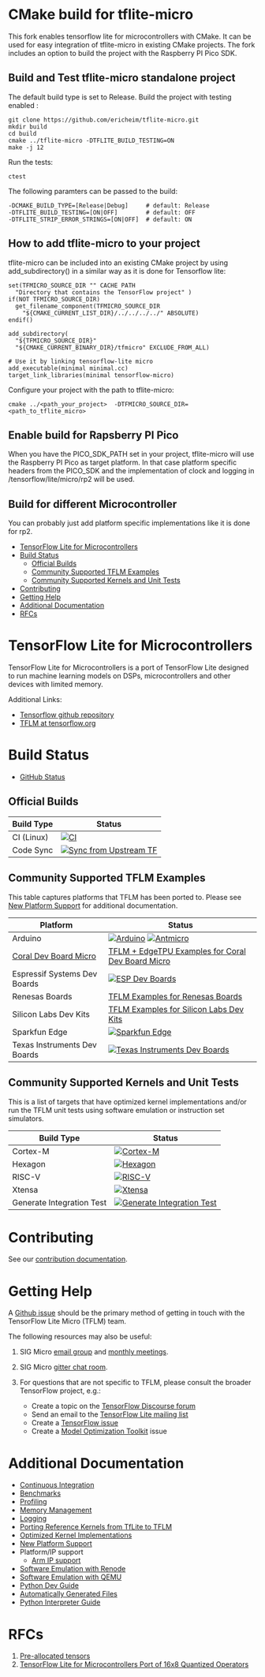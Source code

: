 # CMake build for tflite-micro
This fork enables tensorflow lite for microcontrollers with CMake.
It can be used for easy integration of tflite-micro in existing CMake projects. The fork includes an option to build the project with
the Raspberry PI Pico SDK.

## Build and Test tflite-micro standalone project
The default build type is set to Release.
Build the project with testing enabled :
```
git clone https://github.com/ericheim/tflite-micro.git
mkdir build
cd build
cmake ../tflite-micro -DTFLITE_BUILD_TESTING=ON
make -j 12
```
Run the tests:
```
ctest
```
The following paramters can be passed to the build:
```
-DCMAKE_BUILD_TYPE=[Release|Debug]     # default: Release
-DTFLITE_BUILD_TESTING=[ON|OFF]        # default: OFF
-DTFLITE_STRIP_ERROR_STRINGS=[ON|OFF]  # default: ON
```

## How to add tflite-micro to your project
tflite-micro can be included into an existing CMake project by using
add_subdirectory() in a similar way as it is done for Tensorflow lite:
```
set(TFMICRO_SOURCE_DIR "" CACHE PATH
  "Directory that contains the TensorFlow project" )
if(NOT TFMICRO_SOURCE_DIR)
  get_filename_component(TFMICRO_SOURCE_DIR
    "${CMAKE_CURRENT_LIST_DIR}/../../../../" ABSOLUTE)
endif()

add_subdirectory(
  "${TFMICRO_SOURCE_DIR}"
  "${CMAKE_CURRENT_BINARY_DIR}/tfmicro" EXCLUDE_FROM_ALL)

# Use it by linking tensorflow-lite micro
add_executable(minimal minimal.cc)
target_link_libraries(minimal tensorflow-micro)
```
Configure your project with the path to tflite-micro:
```
cmake ../<path_your_project>  -DTFMICRO_SOURCE_DIR=<path_to_tflite_micro>
```

## Enable build for Rapsberry PI Pico
When you have the PICO_SDK_PATH set in your project, tflite-micro will use the Raspberry PI Pico as target platform.
In that case platform specific headers from the PICO_SDK and the implementation
of clock and logging in /tensorflow/lite/micro/rp2 will be used.

## Build for different Microcontroller
You can probably just add platform specific implementations like it is done for rp2.

<!--ts-->
   * [TensorFlow Lite for Microcontrollers](#tensorflow-lite-for-microcontrollers)
   * [Build Status](#build-status)
      * [Official Builds](#official-builds)
      * [Community Supported TFLM Examples](#community-supported-tflm-examples)
      * [Community Supported Kernels and Unit Tests](#community-supported-kernels-and-unit-tests)
   * [Contributing](#contributing)
   * [Getting Help](#getting-help)
   * [Additional Documentation](#additional-documentation)
   * [RFCs](#rfcs)

<!-- Added by: advaitjain, at: Mon 04 Oct 2021 11:23:57 AM PDT -->

<!--te-->

# TensorFlow Lite for Microcontrollers

TensorFlow Lite for Microcontrollers is a port of TensorFlow Lite designed to
run machine learning models on DSPs, microcontrollers and other devices with
limited memory.

Additional Links:
 * [Tensorflow github repository](https://github.com/tensorflow/tensorflow/)
 * [TFLM at tensorflow.org](https://www.tensorflow.org/lite/microcontrollers)

# Build Status

 * [GitHub Status](https://www.githubstatus.com/)

## Official Builds

Build Type       |    Status     |
-----------      | --------------|
CI (Linux)       | [![CI](https://github.com/tensorflow/tflite-micro/actions/workflows/run_ci.yml/badge.svg)](https://github.com/tensorflow/tflite-micro/actions/workflows/run_ci.yml) |
Code Sync        | [![Sync from Upstream TF](https://github.com/tensorflow/tflite-micro/actions/workflows/sync.yml/badge.svg)](https://github.com/tensorflow/tflite-micro/actions/workflows/sync.yml) |


## Community Supported TFLM Examples
This table captures platforms that TFLM has been ported to. Please see
[New Platform Support](tensorflow/lite/micro/docs/new_platform_support.md) for
additional documentation.

Platform      |    Status     |
-----------     | --------------|
Arduino         | [![Arduino](https://github.com/tensorflow/tflite-micro-arduino-examples/actions/workflows/ci.yml/badge.svg)](https://github.com/tensorflow/tflite-micro-arduino-examples/actions/workflows/ci.yml) [![Antmicro](https://github.com/antmicro/tensorflow-arduino-examples/actions/workflows/test_examples.yml/badge.svg)](https://github.com/antmicro/tensorflow-arduino-examples/actions/workflows/test_examples.yml) |
[Coral Dev Board Micro](https://coral.ai/products/dev-board-micro) | [TFLM + EdgeTPU Examples for Coral Dev Board Micro](https://github.com/google-coral/coralmicro) |
Espressif Systems Dev Boards  | [![ESP Dev Boards](https://github.com/espressif/tflite-micro-esp-examples/actions/workflows/ci.yml/badge.svg)](https://github.com/espressif/tflite-micro-esp-examples/actions/workflows/ci.yml) |
Renesas Boards | [TFLM Examples for Renesas Boards](https://github.com/renesas/tflite-micro-renesas) |
Silicon Labs Dev Kits        | [TFLM Examples for Silicon Labs Dev Kits](https://github.com/SiliconLabs/tflite-micro-efr32-examples)
Sparkfun Edge   | [![Sparkfun Edge](https://github.com/advaitjain/tflite-micro-sparkfun-edge-examples/actions/workflows/ci.yml/badge.svg?event=schedule)](https://github.com/advaitjain/tflite-micro-sparkfun-edge-examples/actions/workflows/ci.yml)
Texas Instruments Dev Boards | [![Texas Instruments Dev Boards](https://github.com/TexasInstruments/tensorflow-lite-micro-examples/actions/workflows/ci.yml/badge.svg?event=status)](https://github.com/TexasInstruments/tensorflow-lite-micro-examples/actions/workflows/ci.yml)


## Community Supported Kernels and Unit Tests
This is a list of targets that have optimized kernel implementations and/or run
the TFLM unit tests using software emulation or instruction set simulators.

Build Type      |    Status     |
-----------     | --------------|
Cortex-M        | [![Cortex-M](https://github.com/tensorflow/tflite-micro/actions/workflows/cortex_m.yml/badge.svg)](https://github.com/tensorflow/tflite-micro/actions/workflows/cortex_m.yml) |
Hexagon         | [![Hexagon](https://github.com/tensorflow/tflite-micro/actions/workflows/run_hexagon.yml/badge.svg)](https://github.com/tensorflow/tflite-micro/actions/workflows/run_hexagon.yml) |
RISC-V          | [![RISC-V](https://github.com/tensorflow/tflite-micro/actions/workflows/riscv.yml/badge.svg)](https://github.com/tensorflow/tflite-micro/actions/workflows/riscv.yml) |
Xtensa          | [![Xtensa](https://github.com/tensorflow/tflite-micro/actions/workflows/run_xtensa.yml/badge.svg)](https://github.com/tensorflow/tflite-micro/actions/workflows/run_xtensa.yml) |
Generate Integration Test          | [![Generate Integration Test](https://github.com/tensorflow/tflite-micro/actions/workflows/generate_integration_tests.yml/badge.svg)](https://github.com/tensorflow/tflite-micro/actions/workflows/generate_integration_tests.yml) |


# Contributing
See our [contribution documentation](CONTRIBUTING.md).

# Getting Help

A [Github issue](https://github.com/tensorflow/tflite-micro/issues/new/choose)
should be the primary method of getting in touch with the TensorFlow Lite Micro
(TFLM) team.

The following resources may also be useful:

1.  SIG Micro [email group](https://groups.google.com/a/tensorflow.org/g/micro)
    and
    [monthly meetings](http://doc/1YHq9rmhrOUdcZnrEnVCWvd87s2wQbq4z17HbeRl-DBc).

1.  SIG Micro [gitter chat room](https://gitter.im/tensorflow/sig-micro).

1. For questions that are not specific to TFLM, please consult the broader TensorFlow project, e.g.:
   * Create a topic on the [TensorFlow Discourse forum](https://discuss.tensorflow.org)
   * Send an email to the [TensorFlow Lite mailing list](https://groups.google.com/a/tensorflow.org/g/tflite)
   * Create a [TensorFlow issue](https://github.com/tensorflow/tensorflow/issues/new/choose)
   * Create a [Model Optimization Toolkit](https://github.com/tensorflow/model-optimization) issue

# Additional Documentation

 * [Continuous Integration](docs/continuous_integration.md)
 * [Benchmarks](tensorflow/lite/micro/benchmarks/README.md)
 * [Profiling](tensorflow/lite/micro/docs/profiling.md)
 * [Memory Management](tensorflow/lite/micro/docs/memory_management.md)
 * [Logging](tensorflow/lite/micro/docs/logging.md)
 * [Porting Reference Kernels from TfLite to TFLM](tensorflow/lite/micro/docs/porting_reference_ops.md)
 * [Optimized Kernel Implementations](tensorflow/lite/micro/docs/optimized_kernel_implementations.md)
 * [New Platform Support](tensorflow/lite/micro/docs/new_platform_support.md)
 * Platform/IP support
   * [Arm IP support](tensorflow/lite/micro/docs/arm.md)
 * [Software Emulation with Renode](tensorflow/lite/micro/docs/renode.md)
 * [Software Emulation with QEMU](tensorflow/lite/micro/docs/qemu.md)
 * [Python Dev Guide](docs/python.md)
 * [Automatically Generated Files](docs/automatically_generated_files.md)
 * [Python Interpreter Guide](python/tflite_micro/README.md)

# RFCs

1. [Pre-allocated tensors](tensorflow/lite/micro/docs/rfc/001_preallocated_tensors.md)
1. [TensorFlow Lite for Microcontrollers Port of 16x8 Quantized Operators](tensorflow/lite/micro/docs/rfc/002_16x8_quantization_port.md)
